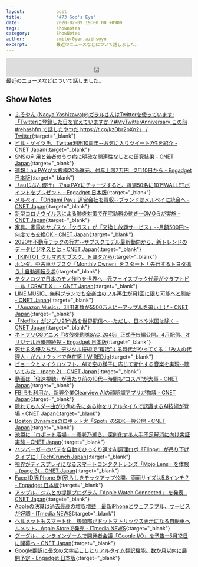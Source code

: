 ```yaml
---
layout:            post
title:             "#73 God's Eye"
date:              2020-02-09 19:00:00 +0900
tags:              shownotes
category:          ShowNotes
author:            smile-0yen,azihsoyn
excerpt:           最近のニュースなどについて話しました。
---
```

<iframe width="100%" height="50" scrolling="no" frameborder="no" src="https://w.soundcloud.com/player/?url=https%3A//api.soundcloud.com/tracks/757672750&color=%23ff5500&auto_play=false&hide_related=false&show_comments=false&show_user=true&show_reposts=false&show_teaser=false&visual=false&show_artwork=false&default_height=75"></iframe>
最近のニュースなどについて話しました。

## Show Notes
- [ふそやん \(Naoya Yoshizawa\)@ガラルさんはTwitterを使っています: 「Twitterに登録した日を覚えていますか？\#MyTwitterAnniversary この前 \#rehashfm で話したやつだ https://t\.co/kzDbr2pXn2」 / Twitter](https://twitter.com/azihsoyn/status/1221793446974803969){:target="_blank"}
- [ビル・ゲイツ氏、Twitter利用10周年\-\-お気に入りツイート7件を紹介 \- CNET Japan](https://japan.cnet.com/article/35148436/){:target="_blank"}
- [SNSの利用と若者のうつ病に明確な関連性なしとの研究結果 \- CNET Japan](https://japan.cnet.com/article/35148249/){:target="_blank"}
- [速報：au PAYが大規模20％還元、付与上限7万円　2月10日から \- Engadget 日本版](https://japanese.engadget.com/jp-2020-01-27-au-pay-20-7-2-10.html){:target="_blank"}
- [「auじぶん銀行」 でau PAYにチャージすると、毎週50名に10万WALLETポイントをプレゼント \- Engadget 日本版](https://japanese.engadget.com/jp-2020-01-28-au-au-pay-50-10-wallet.html){:target="_blank"}
- [メルペイ、「Origami Pay」運営会社を買収\-\-ブランドはメルペイに統合へ \- CNET Japan](https://japan.cnet.com/article/35148398/){:target="_blank"}
- [新型コロナウイルスによる肺炎対策で在宅勤務の動き\-\-GMOらが実施 \- CNET Japan](https://japan.cnet.com/article/35148521/){:target="_blank"}
- [家具、家電のサブスク「クラス」が「交換し放題サービス」\-\-月額500円～何度でも交換OK \- CNET Japan](https://japan.cnet.com/article/35148532/){:target="_blank"}
- [2020年不動産テックの行方\-\-サブスクモデル最新動向から、新トレンドのデータビジネスとは \- CNET Japan](https://japan.cnet.com/article/35148342/){:target="_blank"}
- [【KINTO】クルマのサブスク、トヨタから](https://kinto-jp.com/){:target="_blank"}
- [ホンダ、中古車サブスク「Monthly Owner」をスタート！先行するトヨタ追う \| 自動運転ラボ](https://jidounten-lab.com/u_honda-monthly-owner){:target="_blank"}
- [テクノロジで日本のモノ作りを世界へ\-\-元フェイスブック代表がクラフトビール「CRAFT X」 \- CNET Japan](https://japan.cnet.com/article/35148526/){:target="_blank"}
- [LINE MUSIC、無料プランでも全楽曲のフル再生が月1回に限り可能へと刷新 \- CNET Japan](https://japan.cnet.com/article/35148269/){:target="_blank"}
- [「Amazon Music」、利用者数が5500万人に\-\-アップルを追い上げ \- CNET Japan](https://japan.cnet.com/article/35148368/){:target="_blank"}
- [「Netflix」がジブリ21作品を世界配信へ\-\-ただし、日本や米国は除く \- CNET Japan](https://japan.cnet.com/article/35148232/){:target="_blank"}
- [ネトフリCGアニメ『攻殻機動隊SAC\_2045』正式予告編公開。4月配信、オリジナル声優陣続投 \- Engadget 日本版](https://japanese.engadget.com/jp-2020-01-28-cg-sac-2045-4.html){:target="_blank"}
- [死せる名優たちが、デジタル技術で“復活”する時代がやってくる：「故人の代理人」がハリウッドで存在感｜WIRED\.jp](https://wired.jp/2020/01/26/messy-legal-fight-to-bring-celebrities-back-from-the-dead/){:target="_blank"}
- [ビョークとマイクロソフト、AIで空の様子に応じて変化する音楽を実現\-\-聴いてみた \- \(page 2\) \- CNET Japan](https://japan.cnet.com/article/35148347/2/){:target="_blank"}
- [動画は「倍速視聴」が当たり前の10代\-\-時間も“コスパ”が大事 \- CNET Japan](https://japan.cnet.com/article/35148371/){:target="_blank"}
- [FBIらも利用か、新興企業Clearview AIの顔認識アプリが物議 \- CNET Japan](https://japan.cnet.com/article/35148187/){:target="_blank"}
- [隠れてもムダ\-\-曲がり角の先にある物をリアルタイムで認識するAI技術が登場 \- CNET Japan](https://japan.cnet.com/article/35148399/){:target="_blank"}
- [Boston Dynamicsのロボット犬「Spot」のSDK一般公開 \- CNET Japan](https://japan.cnet.com/article/35148522/){:target="_blank"}
- [池袋に「ロボット酒場」\-\-養老乃瀧ら、深刻化する人手不足解消に向け実証実験 \- CNET Japan](https://japan.cnet.com/article/35148410/){:target="_blank"}
- [ハンバーガーのパテを自動でひっくり返すAI調理ロボ「Flippy」が吊り下げタイプに \| TechCrunch Japan](https://jp.techcrunch.com/2020/01/29/2020-01-28-the-robotic-fry-cook-flippy-is-getting-a-new-look/){:target="_blank"}
- [視界がディスプレイになるスマートコンタクトレンズ「Mojo Lens」を体験 \- \(page 3\) \- CNET Japan](https://japan.cnet.com/article/35148230/3/){:target="_blank"}
- [Face ID版iPhone 9\(仮\)らしきモックアップ公開。画面サイズは5\.8インチ？ \- Engadget 日本版](https://japanese.engadget.com/jp-2020-01-27-face-id-iphone-9-5-8.html){:target="_blank"}
- [アップル、ジムとの提携プログラム「Apple Watch Connected」 を発表 \- CNET Japan](https://japan.cnet.com/article/35148413/){:target="_blank"}
- [Appleの決算は過去最高の増収増益　最新iPhoneとウェアラブル、サービスが好調 \- ITmedia NEWS](https://www.itmedia.co.jp/news/articles/2001/29/news055.html){:target="_blank"}
- [ヘルメットもスマート化　後頭部がドットマトリックス表示になる自転車ヘルメット、Apple Storeで発売 \- ITmedia NEWS](https://www.itmedia.co.jp/news/articles/2001/27/news054.html){:target="_blank"}
- [グーグル、オンラインゲームで開発者会議「Google I/O」を予告\-\-5月12日に開幕へ \- CNET Japan](https://japan.cnet.com/article/35148412/){:target="_blank"}
- [Google翻訳に長文の文字起こしとリアルタイム翻訳機能。数か月以内に展開予定 \- Engadget 日本版](https://japanese.engadget.com/jp-2020-01-29-google.html){:target="_blank"}
